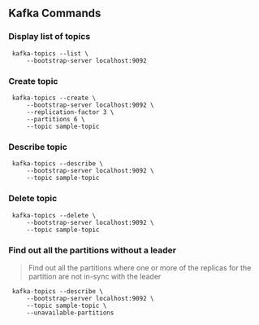 
## Kafka Commands

### Display  list of topics 

```console
 kafka-topics --list \
     --bootstrap-server localhost:9092
 ```

### Create topic

```console
 kafka-topics --create \
     --bootstrap-server localhost:9092 \
     --replication-factor 3 \
     --partitions 6 \
     --topic sample-topic
 ```

### Describe topic

```console
 kafka-topics --describe \
     --bootstrap-server localhost:9092 \
     --topic sample-topic
 ```

### Delete topic

```console
 kafka-topics --delete \
     --bootstrap-server localhost:9092 \
     --topic sample-topic
 ```

### Find out all the partitions without a leader
>Find out all the partitions where one or more of the replicas for the partition are not in-sync with the leader
```console
 kafka-topics --describe \
     --bootstrap-server localhost:9092 \
     --topic sample-topic \
     --unavailable-partitions
 ```
 